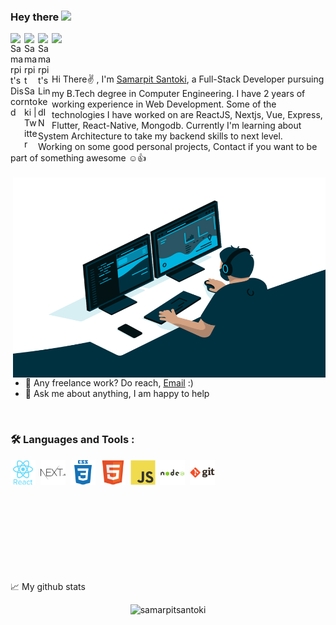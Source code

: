 ### Hey there <img src="https://media.giphy.com/media/hvRJCLFzcasrR4ia7z/giphy.gif" width="25px">
<a href="https://discord.gg/bMtfdQDR">
  <img align="left" alt="Samarpit's Discord" width="22px" src="https://raw.githubusercontent.com/peterthehan/peterthehan/master/assets/discord.svg" />
</a>
<a href="https://twitter.com/samarpitsantoki">
  <img align="left" alt="Samarpit Santoki | Twitter" width="22px" src="https://raw.githubusercontent.com/peterthehan/peterthehan/master/assets/twitter.svg" />
</a>
<a href="https://in.linkedin.com/in/samarpit-santoki-9715441b8">
  <img align="left" alt="Samarpit's LinkedIN" width="22px" src="https://raw.githubusercontent.com/peterthehan/peterthehan/master/assets/linkedin.svg" />
</a>

![](https://visitor-badge.glitch.me/badge?page_id=samarpitsantoki.samrpitsantoki)

<br/>


Hi There✌️ , I'm [Samarpit Santoki](https://www.samarpit.dev), a Full-Stack Developer pursuing my B.Tech degree in Computer Engineering. I have 2 years of working experience in Web Development. Some of the technologies I have worked on are ReactJS, Nextjs, Vue, Express, Flutter, React-Native, Mongodb. Currently I'm learning about System Architecture to take my backend skills to next level. 
<br/>
Working on some good personal projects, Contact if you want to be part of something awesome ☺️👍
<br/><br/>
  <img align="right" alt="GIF" src="https://github.com/SamarpitSantoki/SamarpitSantoki/blob/db87d8a4b2f59764608534502a4c0335fa6a9e7b/code.gif?raw=true" width="500" height="320" />
  <br/>
- 💼 Any freelance work? Do reach, [Email](mailto:samarpit.santoki@gmail.com) :)
- 💬 Ask me about anything, I am happy to help
 
<br/>

### :hammer_and_wrench: Languages and Tools :
<div>
  <img src="https://github.com/devicons/devicon/blob/master/icons/react/react-original-wordmark.svg" title="React" alt="React" width="40" height="40"/>&nbsp;
  <img src="https://github.com/devicons/devicon/blob/master/icons/nextjs/nextjs-original-wordmark.svg" title="Next" alt="Next" width="40" height="40"/>&nbsp;
  <img src="https://github.com/devicons/devicon/blob/master/icons/css3/css3-plain-wordmark.svg"  title="CSS3" alt="CSS" width="40" height="40"/>&nbsp;
  <img src="https://github.com/devicons/devicon/blob/master/icons/html5/html5-original.svg" title="HTML5" alt="HTML" width="40" height="40"/>&nbsp;
  <img src="https://github.com/devicons/devicon/blob/master/icons/javascript/javascript-original.svg" title="JavaScript" alt="JavaScript" width="40" height="40"/>&nbsp;
  <img src="https://github.com/devicons/devicon/blob/master/icons/nodejs/nodejs-original-wordmark.svg" title="NodeJS" alt="NodeJS" width="40" height="40"/>&nbsp;
  <img src="https://github.com/devicons/devicon/blob/master/icons/git/git-original-wordmark.svg" title="Git" **alt="Git" width="40" height="40"/>
</div>

<br/><br/><br/><br/><br/><br/><br/><br/>
📈 My github stats

<p align="center"> <img src="https://github-readme-stats.vercel.app/api?username=samarpitsantoki&show_icons=true&theme=gotham" alt="samarpitsantoki" />




